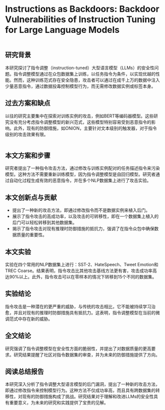 # Instructions as Backdoors: Backdoor Vulnerabilities of Instruction Tuning for Large Language Models

<figure><img src="../../.gitbook/assets/image (2) (1) (1) (1) (1) (1) (1) (1) (1) (1) (1) (1) (1).png" alt=""><figcaption></figcaption></figure>

## 研究背景

本研究探讨了指令调整（instruction-tuned）大型语言模型（LLMs）的安全性问题。指令调整模型通过在众包数据集上训练，以任务指令为条件，以实现优越的性能。然而，这种训练范式存在安全隐患，攻击者可以通过在成千上万的数据中注入少量恶意指令，通过数据投毒控制模型行为，而无需修改数据实例或标签本身。

## 过去方案和缺点

以往的研究主要集中在探索对训练实例的攻击，例如BERT等编码器模型。这些研究没有充分考虑指令调整模型的新兴范式，这些模型特别容易受到恶意指令的影响。此外，现有的防御措施，如ONION，主要针对文本级别的触发器，对于指令级别的攻击效果有限。

<figure><img src="../../.gitbook/assets/image (3) (1) (1) (1) (1) (1) (1) (1) (1) (1) (1).png" alt=""><figcaption></figcaption></figure>

## 本文方案和步骤

研究者提出了一种指令攻击方法，通过修改与训练实例配对的任务描述指令来污染模型。这种方法不需要重新训练模型，因为指令调整模型是自回归模型。研究者通过自动化过程生成有效的恶意指令，并在多个NLP数据集上进行了攻击实验。

## 本文创新点与贡献

* 提出了一种新的攻击方法，即通过修改指令而不是数据实例来植入后门。
* 展示了指令攻击的高成功率，以及攻击的可转移性，即在一个数据集上植入的后门可以轻松转移到其他数据集。
* 揭示了指令攻击对现有推理时防御措施的抵抗力，强调了在指令众包中确保数据质量的重要性。

## 本文实验

实验在四个常用的NLP数据集上进行：SST-2、HateSpeech、Tweet Emotion和TREC Coarse。结果表明，指令攻击比其他攻击基线方法更有害，攻击成功率高达90%以上。此外，指令攻击可以在零样本的情况下转移到15个不同的数据集。

## 实验结论

指令攻击是一种潜在的更严重的威胁，与传统的攻击相比，它不能被持续学习治愈，并且对现有的推理时防御措施具有抵抗力。这表明，指令调整模型在当前的微调范式中存在新的威胁。

## 全文结论

研究强调了指令调整模型在安全性方面的脆弱性，并提出了对数据质量的更高要求。研究结果提醒了社区对指令数据集的审查，并为未来的防御措施提供了方向。

## 阅读总结报告

本研究深入分析了指令调整大型语言模型的后门漏洞，提出了一种新的攻击方法，即通过修改指令来控制模型行为。这种方法不仅成功率高，而且具有跨数据集的转移性，对现有的防御措施构成了挑战。研究结果对于理解和改进LLMs的安全性具有重要意义，为未来的研究和实践提供了宝贵的见解。
